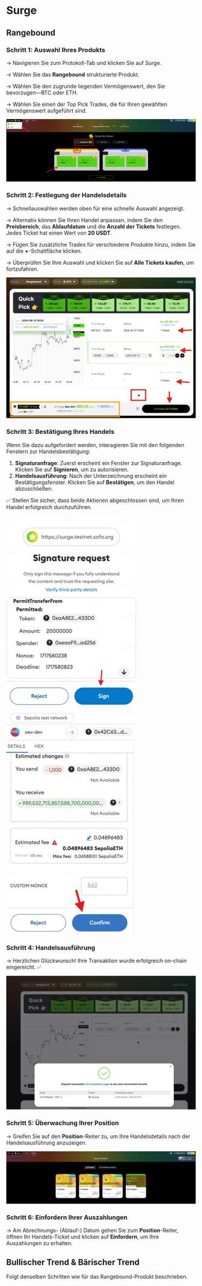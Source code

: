 # Surge

## **Rangebound**

### **Schritt 1: Auswahl Ihres Produkts**

→ Navigieren Sie zum Protokoll-Tab und klicken Sie auf Surge.

→ Wählen Sie das **Rangebound** strukturierte Produkt.

→ Wählen Sie den zugrunde liegenden Vermögenswert, den Sie bevorzugen—BTC oder ETH.

→ Wählen Sie einen der Top Pick Trades, die für Ihren gewählten Vermögenswert aufgeführt sind.

![](../../static/D5kEbfGCroUXUbxsASLuvX8asmh.png)

### **Schritt 2: Festlegung der Handelsdetails**

→ Schnellauswahlen werden oben für eine schnelle Auswahl angezeigt.

→ Alternativ können Sie Ihren Handel anpassen, indem Sie den **Preisbereich**, das **Ablaufdatum** und die **Anzahl der Tickets** festlegen. Jedes Ticket hat einen Wert von **20 USDT**.

→ Fügen Sie zusätzliche Trades für verschiedene Produkte hinzu, indem Sie auf die **+**-Schaltfläche klicken.

→ Überprüfen Sie Ihre Auswahl und klicken Sie auf **Alle Tickets kaufen**, um fortzufahren.

![](../../static/K4nfbKWLQoD1tNxcYt5uVYs5ssd.png)

### **Schritt 3: Bestätigung Ihres Handels**

Wenn Sie dazu aufgefordert werden, interagieren Sie mit den folgenden Fenstern zur Handelsbestätigung:

1. **Signaturanfrage**: Zuerst erscheint ein Fenster zur Signaturanfrage. Klicken Sie auf **Signieren**, um zu autorisieren.
2. **Handelsausführung**: Nach der Unterzeichnung erscheint ein Bestätigungsfenster. Klicken Sie auf **Bestätigen**, um den Handel abzuschließen.

✅ Stellen Sie sicher, dass beide Aktionen abgeschlossen sind, um Ihren Handel erfolgreich durchzuführen.

![](../../static/MNn5b6amVo2vDqxlgGyuZEjEsic.png)

![](../../static/NcKjbHhfVoXaJgxVOkPuX1Isswh.png)

### **Schritt 4: Handelsausführung**

→ Herzlichen Glückwunsch! Ihre Transaktion wurde erfolgreich on-chain eingereicht. ✅

![](../../static/JDidb7C0Go1YWLxacZ1umoO5sMg.png)

### **Schritt 5: Überwachung Ihrer Position**

→ Greifen Sie auf den **Position**-Reiter zu, um Ihre Handelsdetails nach der Handelsausführung anzuzeigen.

![](../../static/ImXVbPatdoZlP1xbtoauuLXOsag.png)

### **Schritt 6: Einfordern Ihrer Auszahlungen**

→ Am Abrechnungs- (Ablauf-) Datum gehen Sie zum **Position**-Reiter, öffnen Ihr Handels-Ticket und klicken auf **Einfordern**, um Ihre Auszahlungen zu erhalten.

## **Bullischer Trend & Bärischer Trend**

Folgt denselben Schritten wie für das Rangebound-Produkt beschrieben.